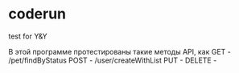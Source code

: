 # coderun
test for Y&amp;Y

В этой программе протестированы такие методы API, как
GET - /pet/findByStatus
POST - /user/createWithList
PUT - 
DELETE - 
